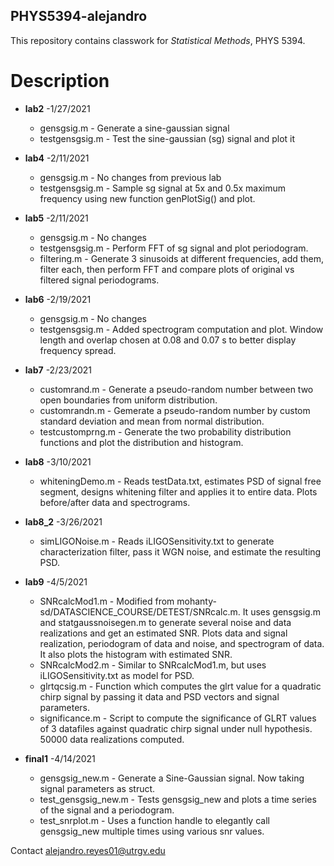 ## PHYS5394-alejandro

This repository contains classwork for *Statistical Methods*, PHYS 5394.

# Description

* **lab2** -1/27/2021
  - gensgsig.m     - Generate a sine-gaussian signal
  - testgensgsig.m - Test the sine-gaussian (sg) signal and plot it

* **lab4** -2/11/2021
  - gensgsig.m     - No changes from previous lab
  - testgensgsig.m - Sample sg signal at 5x and 0.5x maximum frequency using new function genPlotSig() and plot.

* **lab5** -2/11/2021
  - gensgsig.m     - No changes
  - testgensgsig.m - Perform FFT of sg signal and plot periodogram.
  - filtering.m    - Generate 3 sinusoids at different frequencies, add them, filter each, then perform FFT and compare plots of original vs filtered signal periodograms.

* **lab6** -2/19/2021
  - gensgsig.m     - No changes
  - testgensgsig.m - Added spectrogram computation and plot. Window length and overlap chosen at 0.08 and 0.07 s to better display frequency spread.

* **lab7** -2/23/2021
  - customrand.m     - Generate a pseudo-random number between two open boundaries from uniform distribution.
  - customrandn.m    - Gemerate a pseudo-random number by custom standard deviation and mean from normal distribution.
  - testcustomprng.m - Generate the two probability distribution functions and plot the distribution and histogram.

* **lab8** -3/10/2021
  - whiteningDemo.m  - Reads testData.txt, estimates PSD of signal free segment, designs whitening filter and applies it to entire data. Plots before/after data and spectrograms.

* **lab8_2** -3/26/2021
  - simLIGONoise.m   - Reads iLIGOSensitivity.txt to generate characterization filter, pass it WGN noise, and estimate the resulting PSD.

* **lab9** -4/5/2021
  - SNRcalcMod1.m    - Modified from mohanty-sd/DATASCIENCE_COURSE/DETEST/SNRcalc.m. It uses gensgsig.m and statgaussnoisegen.m to generate several noise and data realizations and get an estimated SNR. Plots data and signal realization, periodogram of data and noise, and spectrogram of data. It also plots the histogram with estimated SNR.
  - SNRcalcMod2.m    - Similar to SNRcalcMod1.m, but uses iLIGOSensitivity.txt as model for PSD.
  - glrtqcsig.m      - Function which computes the glrt value for a quadratic chirp signal by passing it data and PSD vectors and signal parameters.
  - significance.m   - Script to compute the significance of GLRT values of 3 datafiles against quadratic chirp signal under null hypothesis. 50000 data realizations computed.

* **final1** -4/14/2021
  - gensgsig_new.m   - Generate a Sine-Gaussian signal. Now taking signal parameters as struct.
  - test_gensgsig_new.m - Tests gensgsig_new and plots a time series of the signal and a periodogram.
  - test_snrplot.m   - Uses a function handle to elegantly call gensgsig_new multiple times using various snr values.

Contact alejandro.reyes01@utrgv.edu
